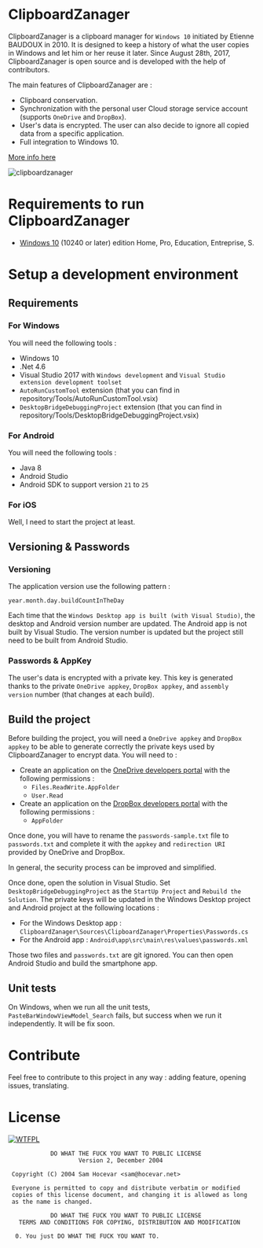 # ClipboardZanager

ClipboardZanager is a clipboard manager for ``Windows 10`` initiated by Etienne BAUDOUX in 2010. It is designed to keep a history of what the user copies in Windows and let him or her reuse it later. Since August 28th, 2017, ClipboardZanager is open source and is developed with the help of contributors.

The main features of ClipboardZanager are :
* Clipboard conservation.
* Synchronization with the personal user Cloud storage service account (supports ``OneDrive`` and ``DropBox``).
* User's data is encrypted. The user can also decide to ignore all copied data from a specific application.
* Full integration to Windows 10.

[More info here](http://clipboardzanager.velersoftware.com)

![clipboardzanager](http://medias.velersoftware.com/images/clipboardzanager/1.png)

# Requirements to run ClipboardZanager

* [Windows 10](https://www.microsoft.com/en-us/software-download/windows10) (10240 or later) edition Home, Pro, Education, Entreprise, S.

# Setup a development environment

## Requirements

### For Windows

You will need the following tools :
* Windows 10
* .Net 4.6
* Visual Studio 2017 with ``Windows development`` and ``Visual Studio extension development toolset``
* ``AutoRunCustomTool`` extension (that you can find in repository/Tools/AutoRunCustomTool.vsix)
* ``DesktopBridgeDebuggingProject`` extension (that you can find in repository/Tools/DesktopBridgeDebuggingProject.vsix)

### For Android

You will need the following tools :
* Java 8
* Android Studio
* Android SDK to support version ``21`` to ``25``

### For iOS

Well, I need to start the project at least.

## Versioning & Passwords

### Versioning

The application version use the following pattern :

```
year.month.day.buildCountInTheDay
```

Each time that the ``Windows Desktop app is built (with Visual Studio)``, the desktop and Android version number are updated.
The Android app is not built by Visual Studio. The version number is updated but the project still need to be built from Android Studio.

### Passwords & AppKey

The user's data is encrypted with a private key. This key is generated thanks to the private ``OneDrive appkey``, ``DropBox appkey``, and ``assembly version`` number (that changes at each build).

## Build the project

Before building the project, you will need a ``OneDrive appkey`` and ``DropBox appkey`` to be able to generate correctly the private keys used by ClipboardZanager to encrypt data.
You will need to :
* Create an application on the [OneDrive developers portal](https://dev.onedrive.com/) with the following permissions :
  * ``Files.ReadWrite.AppFolder``
  * ``User.Read``
* Create an application on the [DropBox developers portal](https://www.dropbox.com/developers) with the following permissions :
  * ``AppFolder``

Once done, you will have to rename the ``passwords-sample.txt`` file to ``passwords.txt`` and complete it with the ``appkey`` and ``redirection URI`` provided by OneDrive and DropBox.

In general, the security process can be improved and simplified.

Once done, open the solution in Visual Studio. Set ``DesktopBridgeDebuggingProject`` as the ``StartUp Project`` and ``Rebuild the Solution``. The private keys will be updated in the Windows Desktop project and Android project at the following locations :
* For the Windows Desktop app : ``ClipboardZanager\Sources\ClipboardZanager\Properties\Passwords.cs``
* For the Android app : ``Android\app\src\main\res\values\passwords.xml``

Those two files and ``passwords.txt`` are git ignored.
You can then open Android Studio and build the smartphone app.

## Unit tests

On Windows, when we run all the unit tests, ``PasteBarWindowViewModel_Search`` fails, but success when we run it independently. It will be fix soon.

# Contribute

Feel free to contribute to this project in any way : adding feature, opening issues, translating.

# License

[![WTFPL](http://www.wtfpl.net/wp-content/uploads/2012/12/wtfpl-badge-1.png)](http://www.wtfpl.net/)

```
            DO WHAT THE FUCK YOU WANT TO PUBLIC LICENSE
                    Version 2, December 2004

 Copyright (C) 2004 Sam Hocevar <sam@hocevar.net>

 Everyone is permitted to copy and distribute verbatim or modified
 copies of this license document, and changing it is allowed as long
 as the name is changed.

            DO WHAT THE FUCK YOU WANT TO PUBLIC LICENSE
   TERMS AND CONDITIONS FOR COPYING, DISTRIBUTION AND MODIFICATION

  0. You just DO WHAT THE FUCK YOU WANT TO.
```